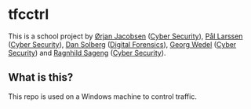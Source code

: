 # tfcctrl

This is a school project by [Ørjan Jacobsen](https://github.com/orjanj) ([Cyber Security](https://www.noroff.no/en/studies/university-college/cyber-security)), [Pål Larssen](https://github.com/palarssen) ([Cyber Security](https://www.noroff.no/en/studies/university-college/cyber-security)), [Dan Solberg](https://github.com/dansolb) ([Digital Forensics](https://www.noroff.no/en/studies/university-college/digital-forensics)), [Georg Wedel](https://github.com/DarkGogg) ([Cyber Security](https://www.noroff.no/en/studies/university-college/cyber-security)) and [Ragnhild Sageng](https://github.com/Lixona) ([Cyber Security](https://www.noroff.no/en/studies/university-college/cyber-security)).

## What is this?
This repo is used on a Windows machine to control traffic.
